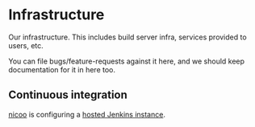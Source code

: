 Infrastructure
==============

Our infrastructure. This includes build server infra, services provided to users, etc.

You can file bugs/feature-requests against it here, and we should keep documentation for it in here too.

Continuous integration
----------------------

[nicoo](https://github.com/nicoo/) is configuring a [hosted Jenkins instance](https://ffgraz.ci.cloudbees.com/).
